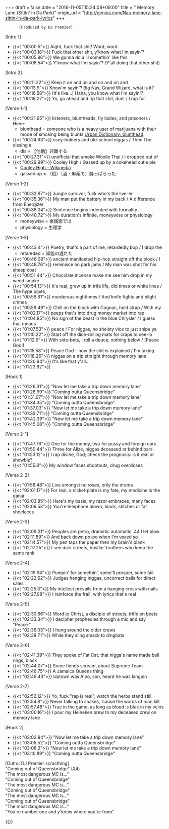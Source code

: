 +++
draft = false
date = "2016-11-05T15:24:08+09:00"
title = " Memory Lane (Sittin' in Da Park)"
origin_url = "http://genius.com/Nas-memory-lane-sittin-in-da-park-lyrics"
+++
  
            
          [Produced by DJ Premier]  
  
[Intro 1]  

* {{<t "00:00.5">}} Aight, fuck that shit! Word, word  
* {{<t "00:03.18">}} Fuck that other shit, y'know what I'm sayin'?  
* {{<t "00:05.86">}} We gonna do a lil somethin' like this  
* {{<t "00:08.54">}} Y'know what I'm sayin'?  (Y'all doing that other shit)  

[Intro 2]  

* {{<t "00:11.22">}} Keep it on and on and on and on and  
* {{<t "00:13.9">}} Know'm sayin'? Big Nas, Grand Wizard, what is it?  
* {{<t "00:16.58">}} (It's like…) Haha, you know what I'm sayin'?  
* {{<t "00:19.27">}} Yo, go ahead and rip that shit, dun! / I rap for 
  
[Verse 1-1]  

* {{<t "00:21.95">}} listeners, bluntheads, fly ladies, and prisoners / Hene- 
    * blunthead = someone who is a heavy user of marijuana with their mode of smoking being blunts [Urban Dictionary: blunthead](http://www.urbandictionary.com/define.php?term=blunthead)
* {{<t "00:24.63">}} ssey-holders and old-school niggas / Then I be dissing a 
    * dis = 【他動】非難する
* {{<t "00:27.31">}} unofficial that smoke Woolie Thai / I dropped out of 
* {{<t "00:29.99">}} Cooley High / Gassed up by a cokehead cutie pie  
    * [Cooley High - Wikipedia](https://en.wikipedia.org/wiki/Cooley_High)
    * gassed up = 〈俗〉〔酒・麻薬で〕酔っぱらった

[Verse 1-2]  

* {{<t "00:32.67">}} Jungle survivor, fuck who's the live-er  
* {{<t "00:35.36">}} My man put the battery in my back / A difference from Energizer  
* {{<t "00:38.04">}} Sentence begins indented with formality  
* {{<t "00:40.72">}} My duration's infinite, moneywise or physiology  
    * moneywise = 金銭面では
    * physiology = 生理学

[Verse 1-3]  

* {{<t "00:43.4">}} Poetry, that's a part of me, retardedly bop / I drop the
    * retareded = 知能の遅れた
* {{<t "00:46.08">}} ancient manifested hip-hop straight off the block / I
* {{<t "00:48.76">}} reminisce on park jams / My man was shot for his sheep coat  
* {{<t "00:51.44">}} Chocolate incense make me see him drop in my weed smoke  
* {{<t "00:54.13">}} It's real, grew up in trife life, did times or white lines / The hype pipes,
* {{<t "00:56.81">}} murderous nighttimes / And knife fights and blight crimes  
* {{<t "00:59.49">}} Chill on the block with Cognac, hold strap / With my 
* {{<t "01:02.17">}} peeps that's into drug money market into rap  
* {{<t "01:04.85">}} No sign of the beast in the blue Chrysler / I guess that means
* {{<t "01:07.53">}} peace / For niggas, no sheisty vice to just snipe ya  
* {{<t "01:10.22">}} Start off the dice-rolling mats for craps to cee-lo  
* {{<t "01:12.9">}} With side-bets, I roll a deuce, nothing below / (Peace God!)
* {{<t "01:15.58">}} Peace God – now the shit is explained / I'm taking 
* {{<t "01:18.26">}} niggas on a trip straight through memory lane  
* {{<t "01:20.94">}} It's like that y'all…  
* {{<t "01:23.62">}}
  
[Hook 1]  

* {{<t "01:26.31">}} "Now let me take a trip down memory lane"  
* {{<t "01:28.99">}} "Coming outta Queensbridge"  
* {{<t "01:31.67">}} "Now let me take a trip down memory lane"  
* {{<t "01:34.35">}} "Coming outta Queensbridge"  
* {{<t "01:37.03">}} "Now let me take a trip down memory lane"  
* {{<t "01:39.71">}} "Coming outta Queensbridge"  
* {{<t "01:42.39">}} "Now let me take a trip down memory lane"  
* {{<t "01:45.08">}} "Coming outta Queensbridge"  
  
[Verse 2-1]

* {{<t "01:47.76">}} One for the money, two for pussy and foreign cars  
* {{<t "01:50.44">}} Three for Alizé, niggas deceased or behind bars  
* {{<t "01:53.12">}} I rap divine, God; check the prognosis: is it real or showbiz?  
* {{<t "01:55.8">}} My window faces shootouts, drug overdoses  

[Verse 2-2]

* {{<t "01:58.48">}} Live amongst no roses, only the drama  
* {{<t "02:01.17">}} For real, a nickel-plate is my fate, my medicine is the ganja  
* {{<t "02:03.85">}} Here's my basis, my razor embraces, many faces  
* {{<t "02:06.53">}} You're telephone blown, black, stitches or fat shoelaces  

[Verse 2-3]

* {{<t "02:09.21">}} Peoples are petro, dramatic automatic .44 I let blow  
* {{<t "02:11.89">}} And back down po-po when I'm vexed so  
* {{<t "02:14.57">}} My pen taps the paper then my brain's blank  
* {{<t "02:17.25">}} I see dark streets, hustlin' brothers who keep the same rank  

[Verse 2-4]

* {{<t "02:19.94">}} Pumpin' for somethin', some'll prosper, some fail  
* {{<t "02:22.62">}} Judges hanging niggas, uncorrect bails for direct sales  
* {{<t "02:25.3">}} My intellect prevails from a hanging cross with nails  
* {{<t "02:27.98">}} I reinforce the frail, with lyrics that's real  

[Verse 2-5]

* {{<t "02:30.66">}} Word to Christ, a disciple of streets, trifle on beats  
* {{<t "02:33.34">}} I decipher prophecies through a mic and say "Peace."  
* {{<t "02:36.03">}} I hung around the older crews  
* {{<t "02:38.71">}} While they sling smack to dingbats  

[Verse 2-6]

* {{<t "02:41.39">}} They spoke of Fat Cat; that nigga's name made bell rings, black  
* {{<t "02:44.07">}} Some fiends scream, about Supreme Team  
* {{<t "02:46.75">}} A Jamaica Queens thing  
* {{<t "02:49.43">}} Uptown was Alpo, son, heard he was kingpin  

[Verse 2-7]

* {{<t "02:52.12">}} Yo, fuck "rap is real", watch the herbs stand still  
* {{<t "02:54.8">}} Never talking to snakes, ‘cause the words of man kill  
* {{<t "02:57.48">}} True in the game, as long as blood is blue in my veins  
* {{<t "03:00.16">}} I pour my Heineken brew to my deceased crew on memory lane  
  
[Hook 2]

* {{<t "03:02.84">}} "Now let me take a trip down memory lane"  
* {{<t "03:05.52">}} "Coming outta Queensbridge"  
* {{<t "03:08.2">}} "Now let me take a trip down memory lane"  
* {{<t "03:10.89">}} "Coming outta Queensbridge"  
  
[Outro: DJ Premier scracthing]  
"Coming out of Queensbridge" (X4)  
"The most dangerous MC is…"  
"Coming out of Queensbridge"  
"The most dangerous MC is…"  
"Coming out of Queensbridge"  
"The most dangerous MC is…"  
"Coming out of Queensbridge"  
"The most dangerous MC is…"  
"You're number one and y'know where you're from"  

{{<y JXBFG2vsyCM>}}
